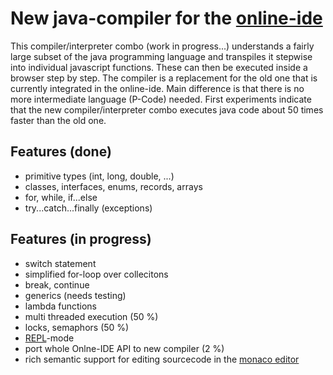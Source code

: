 # New java-compiler for the  [online-ide](https://www.online-ide.de)
This compiler/interpreter combo (work in progress...) understands a fairly large subset of the java programming language and transpiles it stepwise into individual javascript functions. These can then be executed inside a browser step by step. The compiler is a replacement for the old one that is currently integrated in the online-ide. Main difference is that there is no more intermediate language (P-Code) needed. First experiments indicate that the new compiler/interpreter combo executes java code about 50 times faster than the old one.

## Features (done)
  * primitive types (int, long, double, ...)
  * classes, interfaces, enums, records, arrays
  * for, while, if...else
  * try...catch...finally (exceptions)

## Features (in progress)
  * switch statement
  * simplified for-loop over collecitons
  * break, continue
  * generics (needs testing)
  * lambda functions
  * multi threaded execution (50 %)
  * locks, semaphors (50 %)
  * [REPL](https://en.wikipedia.org/wiki/Read%E2%80%93eval%E2%80%93print_loop)-mode
  * port whole Onlne-IDE API to new compiler (2 %)
  * rich semantic support for editing sourcecode in the [monaco editor](https://microsoft.github.io/monaco-editor/)

